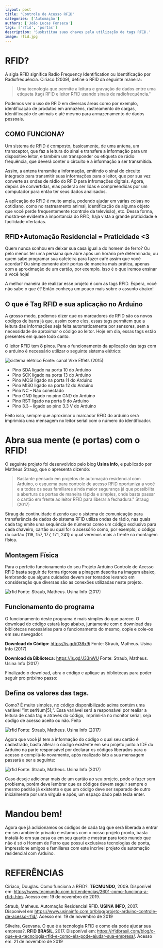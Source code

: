 ```yaml
---
layout: post
title: "Controle de Acesso RFID"
categories: ['Automação']
authors: ['João Lucas Fonseca'] 
tags: ['rfid', 'portas']
description: 'Susbstitua suas chaves pela utilização de tags RFID.'
image: rfid.jpg
---
```



# RFID?

A sigla RFID significa Radio Frequency Identification ou Identificação por Radiofrequência. Ciriaco (2009), define o RFID da seguinte maneira:

> Uma tecnologia que permite a leitura e gravação de dados entre uma etiqueta (tag) RFID e leitor RFID usando sinais de radiofrequência."

Podemos ver o uso de RFID em diversas áreas como por exemplo, identificação de produtos em armazéns, rastreamento de cargas, identificação de animais e até mesmo para armazenamento de dados pessoais.

## COMO FUNCIONA? 

Um sistema de RFID é composto, basicamente, de uma antena, um transceptor, que faz a leitura do sinal e transfere a informação para um dispositivo leitor, e também um transponder ou etiqueta de rádio frequência, que deverá conter o circuito e a informação a ser transmitida. 

Assim, a antena transmite a informação, emitindo o sinal do circuito integrado para transmitir suas informações para o leitor, que por sua vez converte as ondas de rádio do RFID para infromações digitais. Agora, depois de convertidas, elas poderão ser lidas e compreendidas por um computador para então ter seus dados analisados.

A aplicação do RFID é muito ampla, podendo ajudar em várias coisas no cotidiano, como no rastreamento animal, identificação de alguma objeto que você perde frequentemente (controle da televisão), etc. Dessa forma, mostra-se evidente a importancia do RFID, haja vista a grande praticidade e facilidade ofertadas. 

## RFID+Automação Residencial = Praticidade <3

Quem nunca sonhou em deixar sua casa igual a do homem de ferro? Ou pelo menos ter uma persiana que abre após um horário pré determinado, ou quem sabe programar sua cafeteira para fazer café assim que você acordar? Ou simplesmente abrir portas de maneira mais prática, apenas com a aproximação de um cartão, por exemplo. Isso é o que iremos ensinar a você hoje! 

A melhor maneira de realizar esse projeto é com as tags RFID. Espera, você não sabe o que é? Então conheça um pouco mais sobre o assunto abaixo!

## O que é Tag RFID e sua aplicação no Arduino

A grosso modo, podemos dizer que os marcadores de RFID são os novos códigos de barra já que, assim como eles, essas tags permitem que a leitura das informações seja feita automaticamente por sensores, sem a necessidade de aproximar o código ao leitor. Hoje em dia, essas tags estão presentes em quase todo canto.

O leitor RFID tem 8 pinos. Para o funcionamento da aplicação das tags com o arduino é necessário utilizar o seguinte sistema elétrico:

![sistema elétrico](/42/images/post/arduino.jpg)
Fonte: canal Vixe Effets (2015) 

* Pino SDA ligado na porta 10 do Arduino
* Pino SCK ligado na porta 13 do Arduino
* Pino MOSI ligado na porta 11 do Arduino
* Pino MISO ligado na porta 12 do Arduino
* Pino NC – Não conectado
* Pino GND ligado no pino GND do Arduino
* Pino RST ligado na porta 9 do Arduino
* Pino 3.3 – ligado ao pino 3.3 V do Arduino

Feito isso, sempre que aproximar o marcador RFID do arduino será imprimida uma mensagem no leitor serial com o número do identificador.

# Abra sua mente (e portas) com o RFID!

O seguinte projeto foi desenvolvido pelo blog **Usina Info**, e publicado por Matheus Straug, que o apresenta dizendo:

> Bastante pensado em projetos de automação residencial com Arduino, o esquema para controle de acesso RFID oportuniza a você e a todos os seus familiares ainda maior segurança já que possibilita a abertura de portas de maneira rápida e simples, onde basta passar o cartão em frente ao leitor RFID para liberar a fechadura." Straug (2017)

Straug da continuidade dizendo que o sistema de comunicação para transferência de dados do sistema RFID utiliza ondas de rádio, nas quais cada tag emite uma sequência de números como um código exclusivo para cada chaveiro, cartão ou qual for o acessório como, por exemplo, o código do cartão {118, 157, 177, 171, 241} o qual veremos mais a frente na montagem física.


## Montagem Física

Para o perfeito funcionamento do seu Projeto Arduino Controle de Acesso RFID basta seguir de forma rigorosa a pinagem descrita na imagem abaixo, lembrando que alguns cuidados devem ser tomados levando em consideração que diversas são as conexões utilizadas neste projeto.


![rfid](/42/images/post/rfid4.jpg)
Fonte: Straub, Matheus. Usina Info (2017)

## Funcionamento do programa

O funcionamento deste programa é mais simples do que parece. O download do código estará logo abaixo, juntamente com o download das bibliotecas necessárias para o funcionamento do mesmo, copie e cole-os em seu navegador:

**Download do Código:** https://is.gd/036x9i
     Fonte: Straub, Matheus. Usina Info (2017)

**Download da Biblioteca:** https://is.gd/J33nWU
     Fonte: Straub, Matheus. Usina Info (2017)

Finalizado o download, abra o código e aplique as bibliotecas para poder seguir pro próximo passo: 

## Defina os valores das tags.

Como? É muito simples, no código disponibilizado acima contém uma variável “int serNum[5];”. Essa variável será a responsável por realiar a leitura de cada tag e através do código, imprimi-la no monitor serial, seja código de acesso aceito ou não. Feito

![rfid](/42/images/post/rfid5.jpg)
Fonte: Straub, Matheus. Usina Info (2017)

Agora que você já tem a informação do código o qual seu cartão é cadastrado, basta alterar o código existente em seu projeto junto a IDE do Arduino na parte responsável por declarar os códigos liberados para o acesso e compilá-lo novamente, após realizado isto a sua mensagem passará a ser a seguinte:

![rfid](/42/images/post/rfid6.jpg)
Fonte: Straub, Matheus. Usina Info (2017)

Caso deseje adicionar mais de um cartão ao seu projeto, pode o fazer sem problema, porém deve lembrar que os códigos devem seguir sempre o mesmo padrão já existente e que um código deve ser separado de outro inicialmente por uma vírgula e após, um espaço dado pela tecla enter.

# Mandou bem!

Agora que já adicionamos os códigos de cada tag que será liberada a entrar em seu ambiente privado e estamos com o nosso projeto pronto, basta instalá-lo em sua casa ou em seu quarto e mostrar para todo mundo que não é só o Homem de Ferro que possui exclusivas tecnologias de ponta, impressione amigos e familiares com este incrível projeto de automação residencial com Arduino.


# REFERÊNCIAS

Ciriaco, Douglas. Como funciona a RFID?. **TECMUNDO**, 2009. Disponível em: <https://www.tecmundo.com.br/tendencias/2601-como-funciona-a-rfid-.htm>. Acesso em: 19 de novembro de 2019.

Straub, Matheus. Automação Residencial RFID. **USINA INFO**, 2007. Disponível em <https://www.usinainfo.com.br/blog/projeto-arduino-controle-de-acesso-rfid/>. Acesso em: 19 de novembro de 2019

Silveira, Geovana. O que é a tecnologia RFID e como ela pode ajudar sua empresa?. **RFID BRASIL**, 2017. Disponível em: <https://rfidbrasil.com/blog/o-que-e-a-tecnologia-rfid-e-como-ela-pode-ajudar-sua-empresa/>. Acesso em: 21 de novembro de 2019


